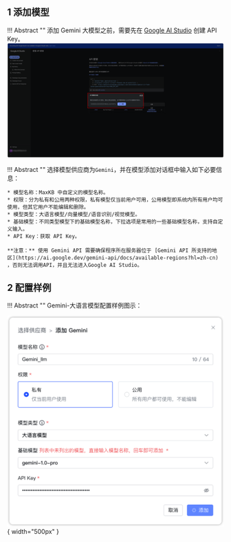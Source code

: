 ## 1 添加模型

!!! Abstract ""
    添加 Gemini 大模型之前，需要先在 [Google AI Studio](https://aistudio.google.com/) 创建 API Key。
![Gemini APIKEy](../../img/model/gemini_key.png)

!!! Abstract ""
    选择模型供应商为`Gemini`，并在模型添加对话框中输入如下必要信息：

    * 模型名称：MaxKB 中自定义的模型名称。    
    * 权限：分为私有和公用两种权限，私有模型仅当前用户可用，公用模型即系统内所有用户均可使用，但其它用户不能编辑和删除。     
    * 模型类型：大语言模型/向量模型/语音识别/视觉模型。   
    * 基础模型：不同类型模型下的基础模型名称，下拉选项是常用的一些基础模型名称，支持自定义输入。
    * API Key：获取 API Key。

    **注意：** 使用 Gemini API 需要确保程序所在服务器位于 [Gemini API 所支持的地区](https://ai.google.dev/gemini-api/docs/available-regions?hl=zh-cn) ，否则无法调用API，并且无法进入Google AI Studio。

## 2 配置样例

!!! Abstract ""
    Gemini-大语言模型配置样例图示：

![gemini 大语言模型](../../img/model/gemini_llm.png){ width="500px" }